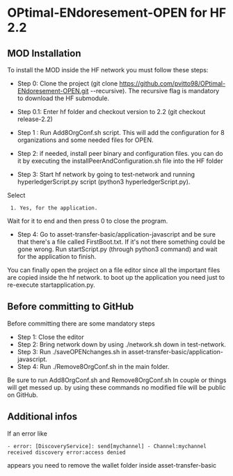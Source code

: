 # OPtimal-ENdoresement-OPEN for HF 2.2

## MOD Installation 

To install the MOD inside the HF network you must follow these steps:

* Step 0: Clone the project (git clone https://github.com/pvitto98/OPtimal-ENdoresement-OPEN.git --recursive). The recursive flag is mandatory to download the HF submodule.

* Step 0.1: Enter hf folder and checkout version to 2.2 (git checkout release-2.2)


* Step 1 : Run Add8OrgConf.sh script. This will add the configuration for 8 organizations and some needed files for OPEN.

* Step 2: if needed, install peer binary and configuration files. you can do it by executing the installPeerAndConfiguration.sh file into the HF folder 

* Step 3: Start hf network by going to test-network and running hyperledgerScript.py script (python3 hyperledgerScript.py). 

Select 

``` 1. Yes, for the application.```

 Wait for it to end and then press 0 to close the program.
 
* Step 4: Go to asset-transfer-basic/application-javascript and be sure that there's a file called FirstBoot.txt. If it's not there something could be gone wrong.
  Run startScript.py (through python3 command) and wait for the application to finish.


You can finally open the project on a file editor since all the important files are copied inside the hf network. to boot up the application you need just to re-execute startapplication.py.

## Before committing to GitHub

Before committing there are some mandatory steps
* Step 1: Close the editor
* Step 2: Bring network down by using ./network.sh down in test-network.
* Step 3: Run ./saveOPENchanges.sh in asset-transfer-basic/application-javascript.
* Step 4: Run ./Remove8OrgConf.sh in the main folder.

Be sure to run Add8OrgConf.sh and Remove8OrgConf.sh In couple or things will get messed up. by using these commands no modified file will be public on GitHub.


## Additional infos

If an error like  

```- error: [DiscoveryService]: send[mychannel] - Channel:mychannel received discovery error:access denied  ```

appears you need to remove the wallet folder inside asset-transfer-basic

